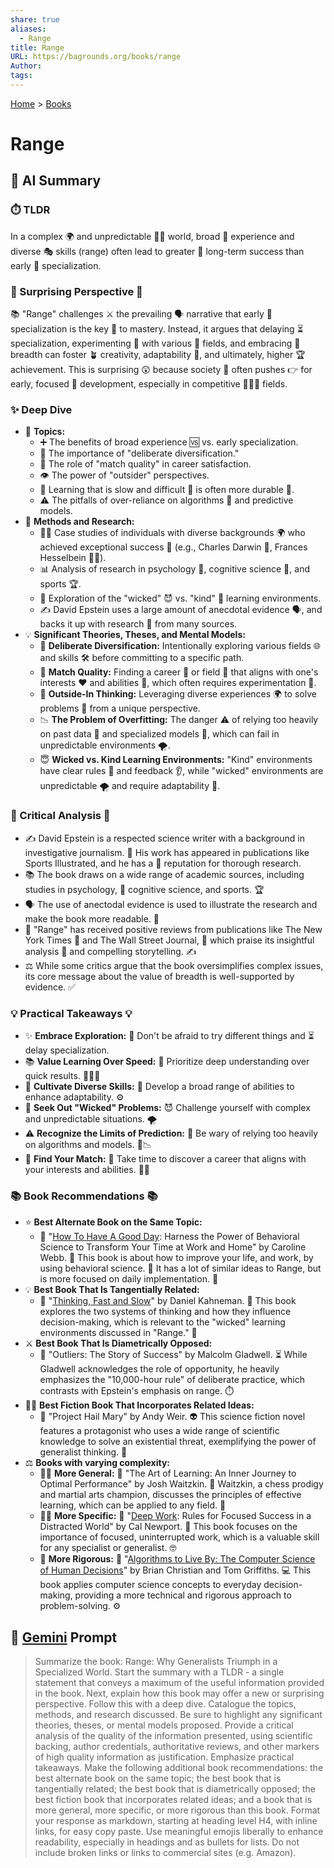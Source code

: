 ```yaml
---
share: true
aliases:
  - Range
title: Range
URL: https://bagrounds.org/books/range
Author: 
tags: 
---
```

[Home](../index.md) > [Books](./index.md)  
# Range  
## 🤖 AI Summary  
### ⏱️ TLDR  
In a complex 🌍 and unpredictable 😵‍💫 world, broad 🌁 experience and diverse 🎭 skills (range) often lead to greater 🚀 long-term success than early 👶 specialization.  
  
### 🤯 Surprising Perspective 🤯  
📚 "Range" challenges ⚔️ the prevailing 🗣️ narrative that early 👶 specialization is the key 🔑 to mastery. Instead, it argues that delaying ⏳ specialization, experimenting 🧪 with various 🌈 fields, and embracing 🤗 breadth can foster 🪴 creativity, adaptability 💪, and ultimately, higher 🏆 achievement. This is surprising 😲 because society 👥 often pushes 👉 for early, focused 🎯 development, especially in competitive 🥇🥈🥉 fields.  
  
### ✨ Deep Dive  
* 📌 **Topics:**  
    * ➕ The benefits of broad experience 🆚 vs. early specialization.  
    * 🔑 The importance of "deliberate diversification."  
    * 🎯 The role of "match quality" in career satisfaction.  
    * 👁️ The power of "outsider" perspectives.  
    * 🐢 Learning that is slow and difficult 🧠 is often more durable 💪.  
    * ⚠️ The pitfalls of over-reliance on algorithms 🤖 and predictive models.  
* 🔬 **Methods and Research:**  
    * 👨‍💼 Case studies of individuals with diverse backgrounds 🌍 who achieved exceptional success 🎉 (e.g., Charles Darwin 🌿, Frances Hesselbein 👩‍💼).  
    * 📊 Analysis of research in psychology 🧠, cognitive science 🤔, and sports 🏆.  
    * 🧭 Exploration of the "wicked" 😈 vs. "kind" 🥰 learning environments.  
    * ✍️ David Epstein uses a large amount of anecdotal evidence 🗣️, and backs it up with research 🔎 from many sources.  
* 💡 **Significant Theories, Theses, and Mental Models:**  
    * 🔄 **Deliberate Diversification:** Intentionally exploring various fields 🌐 and skills 🛠️ before committing to a specific path.  
    * 💯 **Match Quality:** Finding a career 💼 or field 🌾 that aligns with one's interests ❤️ and abilities 💪, which often requires experimentation 🧪.  
    * 🔭 **Outside-In Thinking:** Leveraging diverse experiences 🌍 to solve problems 🧩 from a unique perspective.  
    * 📉 **The Problem of Overfitting:** The danger ⚠️ of relying too heavily on past data 💾 and specialized models 🤖, which can fail in unpredictable environments 🌪️.  
    * 😇 **Wicked vs. Kind Learning Environments:** "Kind" environments have clear rules 📏 and feedback 👂, while "wicked" environments are unpredictable 🌪️ and require adaptability 🤸.  
  
### 🧐 Critical Analysis 🧐  
* ✍️ David Epstein is a respected science writer with a background in investigative journalism. 📰 His work has appeared in publications like Sports Illustrated, and he has a 💯 reputation for thorough research.  
* 📚 The book draws on a wide range of academic sources, including studies in psychology, 🧠 cognitive science, and sports. 🏆  
* 🗣️ The use of anectodal evidence is used to illustrate the research and make the book more readable. 📖  
* 🥇 "Range" has received positive reviews from publications like The New York Times 📰 and The Wall Street Journal, 📰 which praise its insightful analysis 🤔 and compelling storytelling. ✍️  
* ⚖️ While some critics argue that the book oversimplifies complex issues, its core message about the value of breadth is well-supported by evidence. ✅  
  
### 💡 Practical Takeaways 💡  
* ✨ **Embrace Exploration:** 🧭 Don't be afraid to try different things and ⏳ delay specialization.  
* 📚 **Value Learning Over Speed:** 🧠 Prioritize deep understanding over quick results. 🏃‍♀️💨  
* 🤹 **Cultivate Diverse Skills:** 🎨 Develop a broad range of abilities to enhance adaptability. ⚙️  
* 🤔 **Seek Out "Wicked" Problems:** 😈 Challenge yourself with complex and unpredictable situations. 🌪️  
* ⚠️ **Recognize the Limits of Prediction:** 🔮 Be wary of relying too heavily on algorithms and models. 🤖📉  
* 🎯 **Find Your Match:** 💖 Take time to discover a career that aligns with your interests and abilities. 💼🌟  
  
### 📚 Book Recommendations 📚  
* ⭐ **Best Alternate Book on the Same Topic:**  
    * 📖 "[How To Have A Good Day](./how-to-have-a-good-day.md): Harness the Power of Behavioral Science to Transform Your Time at Work and Home" by Caroline Webb. 🧠 This book is about how to improve your life, and work, by using behavioral science. 🤔 It has a lot of similar ideas to Range, but is more focused on daily implementation. 🚀  
* 💡 **Best Book That Is Tangentially Related:**  
    * 🧠 "[Thinking, Fast and Slow](./thinking-fast-and-slow.md)" by Daniel Kahneman. 🤔 This book explores the two systems of thinking and how they influence decision-making, which is relevant to the "wicked" learning environments discussed in "Range." 🎯  
* ⚔️ **Best Book That Is Diametrically Opposed:**  
    * 🥇 "Outliers: The Story of Success" by Malcolm Gladwell. ⏳ While Gladwell acknowledges the role of opportunity, he heavily emphasizes the "10,000-hour rule" of deliberate practice, which contrasts with Epstein's emphasis on range. ⏱️  
* 🧑‍🚀 **Best Fiction Book That Incorporates Related Ideas:**  
    * 🚀 "Project Hail Mary" by Andy Weir. 👽 This science fiction novel features a protagonist who uses a wide range of scientific knowledge to solve an existential threat, exemplifying the power of generalist thinking. 🌠  
* ⚖️ **Books with varying complexity:**  
    * 👨‍🏫 **More General:** 🧘 "The Art of Learning: An Inner Journey to Optimal Performance" by Josh Waitzkin. 🧠 Waitzkin, a chess prodigy and martial arts champion, discusses the principles of effective learning, which can be applied to any field. 🌱  
    * 👨‍💻 **More Specific:** 🧐 "[Deep Work](./deep-work.md): Rules for Focused Success in a Distracted World" by Cal Newport. 🎯 This book focuses on the importance of focused, uninterrupted work, which is a valuable skill for any specialist or generalist. 🤓  
    * 💯 **More Rigorous:** 🧮 "[Algorithms to Live By: The Computer Science of Human Decisions](./algorithms-to-live-by.md)" by Brian Christian and Tom Griffiths. 💻 This book applies computer science concepts to everyday decision-making, providing a more technical and rigorous approach to problem-solving. ⚙️  
  
## 💬 [Gemini](https://gemini.google.com) Prompt  
> Summarize the book: Range: Why Generalists Triumph in a Specialized World. Start the summary with a TLDR - a single statement that conveys a maximum of the useful information provided in the book. Next, explain how this book may offer a new or surprising perspective. Follow this with a deep dive. Catalogue the topics, methods, and research discussed. Be sure to highlight any significant theories, theses, or mental models proposed. Provide a critical analysis of the quality of the information presented, using scientific backing, author credentials, authoritative reviews, and other markers of high quality information as justification. Emphasize practical takeaways. Make the following additional book recommendations: the best alternate book on the same topic; the best book that is tangentially related; the best book that is diametrically opposed; the best fiction book that incorporates related ideas; and a book that is more general, more specific, or more rigorous than this book. Format your response as markdown, starting at heading level H4, with inline links, for easy copy paste. Use meaningful emojis liberally to enhance readability, especially in headings and as bullets for lists. Do not include broken links or links to commercial sites (e.g. Amazon).